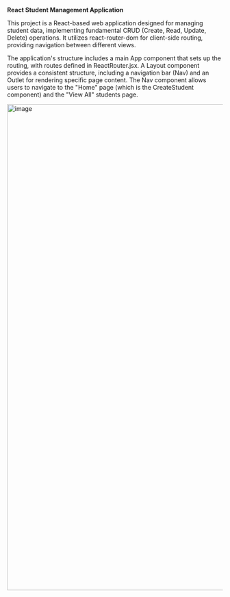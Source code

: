 **React Student Management Application**

This project is a React-based web application designed for managing student data, implementing fundamental CRUD (Create, Read, Update, Delete) operations.
It utilizes react-router-dom for client-side routing, providing navigation between different views.

The application's structure includes a main App component that sets up the routing, with routes defined in ReactRouter.jsx. 
A Layout component provides a consistent structure, including a navigation bar (Nav) and an Outlet for rendering specific page content. 
The Nav component allows users to navigate to the "Home" page (which is the CreateStudent component) and the "View All" students page.




<img width="1919" height="1136" alt="image" src="https://github.com/user-attachments/assets/2c9d2e3b-f295-49bb-bf27-15b617e93235" />



